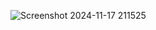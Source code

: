 ![Screenshot 2024-11-17 211525](https://github.com/user-attachments/assets/c934b8f0-f5b3-40c2-bc04-741e67a40506)
